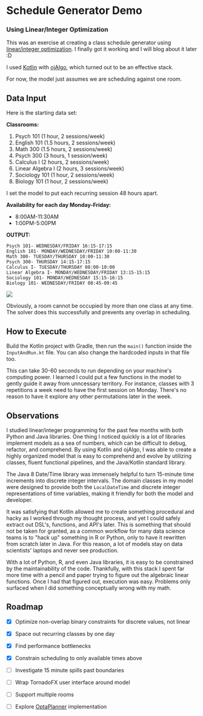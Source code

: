 # Schedule Generator Demo
### Using Linear/Integer Optimization

This was an exercise at creating a class schedule generator using [linear/integer optimization](https://en.wikipedia.org/wiki/Linear_programming). I finally got it working and I will blog about it later :D

I used [Kotlin](http://kotlinlang.org/) with [ojAlgo](http://www.ojalgo.org/), which turned out to be an effective stack.

For now, the model just assumes we are scheduling against one room.


## Data Input

Here is the starting data set:

**Classrooms:**

1) Psych 101 (1 hour, 2 sessions/week)
2) English 101 (1.5 hours, 2 sessions/week)
3) Math 300 (1.5 hours, 2 sessions/week)
4) Psych 300 (3 hours, 1 session/week)
5) Calculus I (2 hours, 2 sessions/week)
6) Linear Algebra I (2 hours, 3 sessions/week)
7) Sociology 101 (1 hour, 2 sessions/week)
8) Biology 101 (1 hour, 2 sessions/week)

I set the model to put each recurring session 48 hours apart.

**Availability for each day Monday-Friday:**

* 8:00AM-11:30AM
* 1:00PM-5:00PM

**OUTPUT:**

```
Psych 101- WEDNESDAY/FRIDAY 16:15-17:15
English 101- MONDAY/WEDNESDAY/FRIDAY 10:00-11:30
Math 300- TUESDAY/THURSDAY 10:00-11:30
Psych 300- THURSDAY 14:15-17:15
Calculus I- TUESDAY/THURSDAY 08:00-10:00
Linear Algebra I- MONDAY/WEDNESDAY/FRIDAY 13:15-15:15
Sociology 101- MONDAY/WEDNESDAY 15:15-16:15
Biology 101- WEDNESDAY/FRIDAY 08:45-09:45
```

![](https://i.imgur.com/2sr4oLF.jpg)

Obviously, a room cannot be occupied by more than one class at any time. The solver does this successfully and prevents any overlap in scheduling. 


## How to Execute

Build the Kotlin project with Gradle, then run the `main()` function inside the `InputAndRun.kt` file. You can also change the hardcoded inputs in that file too.

This can take 30-60 seconds to run depending on your machine's computing power. I learned I could put a few functions in the model to gently guide it away from unncessary territory. For instance, classes with 3 repetitions a week need to have the first session on Monday. There's no reason to have it explore any other permutations later in the week. 

## Observations

I studied linear/integer programming for the past few months with both Python and Java libraries. One thing I noticed quickly is a lot of libraries implement models as a sea of numbers, which can be difficult to debug, refactor, and comprehend. By using Kotlin and ojAlgo, I was able to create a highly organized model that is easy to comprehend and evolve by utilizing classes, fluent functional pipelines, and the Java/Kotlin standard library.

The Java 8 Date/Time library was immensely helpful to turn 15-minute time increments into discrete integer intervals. The domain classes in my model were designed to provide both the `LocalDateTime` and discrete integer representations of time variables, making it friendly for both the model and developer.

It was satisfying that Kotlin allowed me to create something procedural and hacky as I worked through my thought process, and yet I could safely extract out DSL's, functions, and API's later. This is something that should not be taken for granted, as a common workflow for many data science teams is to "hack up" something in R or Python, only to have it rewritten from scratch later in Java. For this reason, a lot of models stay on data scientists' laptops and never see production.

 With a lot of Python, R, and even Java libraries, it is easy to be constrained by the maintainability of the code. Thankfully, with this stack I spent far more time with a pencil and paper trying to figure out the algebraic linear functions. Once I had that figured out, execution was easy. Problems only surfaced when I did something conceptually wrong with my math.

## Roadmap

* [x] Optimize non-overlap binary constraints for discrete values, not linear

* [x] Space out recurring classes by one day

* [x] Find performance bottlenecks

* [x] Constrain scheduling to only available times above

* [ ] Investigate 15 minute spills past boundaries

* [ ] Wrap TornadoFX user interface around model

* [ ] Support multiple rooms

* [ ] Explore [OptaPlanner](https://docs.optaplanner.org/7.4.1.Final/optaplanner-docs/html_single/index.html) implementation 

